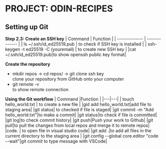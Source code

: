 # PROJECT: ODIN-RECIPES
## Setting up Git
**Step 2.3: Create an SSH key**
| Command | Function |
| ------------- | ------------- |
| ls ~/.ssh/id_ed25519.pub | to check if SSH key is installed  |
| ssh-keygen -t ed25519 -C (youremail) | to create new SSH key |
|cat ~/.ssh/id_ed25519.pub|to show openssh public key format|


**Create the repository**

- mkdir repos -> cd repos/ -> git clone ssh key
<br>clone your repository from GitHub onto your computer
- git remote -v <br>to show remote connection

__Using the Git workflow__
| Command |Function |
|---|---|
| touch hello_world.txt  |  to create a new file |
|gid add hello_world.txt|add file to staging area|
|git status| to checked if file is staged|
|git commit -m "Add hello_world.txt"|to make a commit|
|git status|to check if file is committed|
|git log|to check commit history|
|git push|Push your work to Github|
|git pull|to pull the changes from local repos and merge it to remote repos|
|code. | to open file in visual studio code|
|git add .|to add all files in the current directory to the staging area |
|git config --global core.editor "code --wait"|git commit to type message with VSCode|
